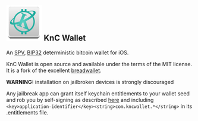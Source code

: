 ![K](/images/kncwallet.png) KnC Wallet
----------------------------------

An [SPV](https://en.bitcoin.it/wiki/Thin_Client_Security#Header-Only_Clients),
[BIP32](https://github.com/bitcoin/bips/blob/master/bip-0032.mediawiki)
deterministic bitcoin wallet for iOS.

KnC Wallet is open source and available under the terms of the MIT license. It is a fork of the excellent [breadwallet](https://github.com/voisine/breadwallet).

**WARNING:** installation on jailbroken devices is strongly discouraged

Any jailbreak app can grant itself keychain entitlements to your wallet seed and
rob you by self-signing as described [here](http://www.saurik.com/id/8) and
including `<key>application-identifier</key><string>com.kncwallet.*</string>` in
its .entitlements file.
